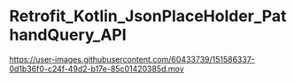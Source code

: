 # Retrofit_Kotlin_JsonPlaceHolder_PathandQuery_API



https://user-images.githubusercontent.com/60433739/151586337-0d1b36f0-c24f-49d2-b17e-85c01420385d.mov

